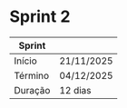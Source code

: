 # Sprint 2

| Sprint | |
|--------|----------------|
| Início | 21/11/2025 |
| Término | 04/12/2025 |
| Duração | 12 dias |
